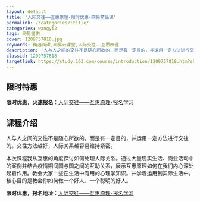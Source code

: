 ```yaml
---
layout: default
title: '人际交往——互惠原理-限时优惠-网易精品课'
permalink: /:categories/:title/
categories: wangyi2
tags: 网易提供
cover: 1209757818.jpg
keywords: 精选网课,网易云课堂,人际交往——互惠原理
description: '人与人之间的交往不是随心所欲的，而是有一定目的，并运用一定方法进行交往的。交往方法越好，人际关系越容易维持紧密。本次课程'
classid: 1209757818
targetlink: https://study.163.com/course/introduction/1209757818.htm?share=1&shareId=1025206652&utm_campaign=share&utm_medium=iphoneShare&utm_source=&utm_u=1025206652
---
```


## 限时特惠

**限时优惠，火速报名**：[人际交往——互惠原理-报名学习](https://study.163.com/course/introduction/1209757818.htm?share=1&shareId=1025206652&utm_campaign=share&utm_medium=iphoneShare&utm_source=&utm_u=1025206652)

## 课程介绍

人与人之间的交往不是随心所欲的，而是有一定目的，并运用一定方法进行交往的。交往方法越好，人际关系越容易维持紧密。

本次课程我从互惠的角度探讨如何处理人际关系。通过大量现实生活、商业活动中的案例并结合疫情期间国与国之间的互助关系，展示互惠原理如何在我们内心深处起着作用。教会大家一些在生活中有用的心理学知识。并学着运用到实际生活中。核心目的是教会你如何做一个好人、一个聪明的好人。

**限时优惠，报名地址**：[人际交往——互惠原理-报名学习](https://study.163.com/course/introduction/1209757818.htm?share=1&shareId=1025206652&utm_campaign=share&utm_medium=iphoneShare&utm_source=&utm_u=1025206652)

